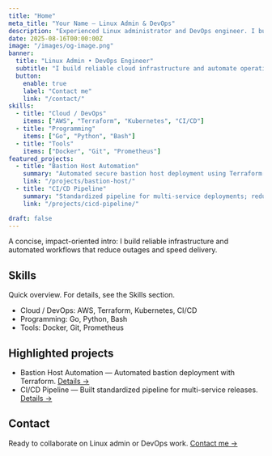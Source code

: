 ```yaml
---
title: "Home"
meta_title: "Your Name — Linux Admin & DevOps"
description: "Experienced Linux administrator and DevOps engineer. I build reliable cloud infrastructure, automate deployments, and improve system reliability."
date: 2025-08-16T00:00:00Z
image: "/images/og-image.png"
banner:
  title: "Linux Admin • DevOps Engineer"
  subtitle: "I build reliable cloud infrastructure and automate operations for measurable uptime and velocity."
  button:
    enable: true
    label: "Contact me"
    link: "/contact/"
skills:
  - title: "Cloud / DevOps"
    items: ["AWS", "Terraform", "Kubernetes", "CI/CD"]
  - title: "Programming"
    items: ["Go", "Python", "Bash"]
  - title: "Tools"
    items: ["Docker", "Git", "Prometheus"]
featured_projects:
  - title: "Bastion Host Automation"
    summary: "Automated secure bastion host deployment using Terraform and AWS."
    link: "/projects/bastion-host/"
  - title: "CI/CD Pipeline"
    summary: "Standardized pipeline for multi-service deployments; reduced lead time by 40%."
    link: "/projects/cicd-pipeline/"

draft: false
---
```


A concise, impact-oriented intro: I build reliable infrastructure and automated workflows that reduce outages and speed delivery.

## Skills

Quick overview. For details, see the Skills section.

- Cloud / DevOps: AWS, Terraform, Kubernetes, CI/CD
- Programming: Go, Python, Bash
- Tools: Docker, Git, Prometheus

## Highlighted projects

- Bastion Host Automation — Automated bastion deployment with Terraform. [Details →](/projects/bastion-host/)
- CI/CD Pipeline — Built standardized pipeline for multi-service releases. [Details →](/projects/cicd-pipeline/)

## Contact

Ready to collaborate on Linux admin or DevOps work. [Contact me →](/contact/)
